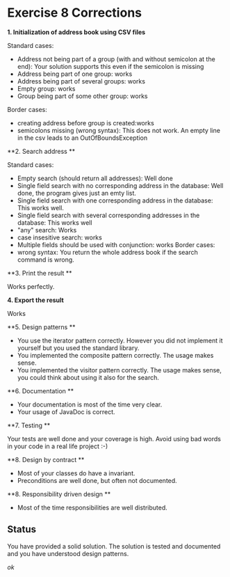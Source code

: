 # Exercise 8 Corrections


**1. Initialization of address book using CSV files**

Standard cases:

- Address not being part of a group (with and without semicolon at the end): Your solution supports this even if the semicolon is missing
- Address being part of one group: works
- Address being part of several groups: works
- Empty group: works
- Group being part of some other group: works

Border cases:


- creating address before group is created:works
- semicolons missing (wrong syntax): This does not work. An empty line in the csv leads to an OutOfBoundsException

**2. Search address **

Standard cases:

- Empty search (should return all addresses): Well done
- Single field search with no corresponding address in the database: Well done, the program gives just an emty list.
- Single field search with one corresponding address in the database: This works well. 
- Single field search with several corresponding addresses in the database: This works well
- "any" search: Works
- case insesitive search:  works
- Multiple fields should be used with conjunction: works
Border cases:
- wrong syntax: You return the whole address book if the search command is wrong.

**3. Print the result **


Works perfectly.

**4. Export the result**

Works

**5. Design patterns **

- You use the iterator pattern correctly. However you did not implement it yourself but you used the standard library.
- You implemented the composite pattern correctly. The usage makes sense.
- You implemented the visitor pattern correctly. The usage makes sense, you could think about using it also for the search.


**6. Documentation **


* Your documentation is most of the time very clear.
* Your usage of JavaDoc is correct.

**7. Testing **


Your tests are well done and your coverage is high. Avoid using bad words in your code in a real life project :-)

**8. Design by contract **


* Most of your classes do have a invariant. 
* Preconditions are well done, but often not documented. 



**8. Responsibility driven design **

* Most of the time responsibilities are well distributed.
 

## Status
You have provided a solid solution. The solution is tested and documented and you have understood design patterns.

*ok*




